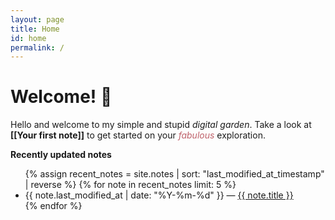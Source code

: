 ```yaml
---
layout: page
title: Home
id: home
permalink: /
---
```


# Welcome! 🌱

<p style="blockquote-main">
  Hello and welcome to my simple and stupid <span style="font-style: italic">digital garden</span>.
  Take a look at <span style="font-weight: bold">[[Your first note]]</span> to get started on your <span style="font-style: italic; color: #BF616A">fabulous</span> exploration.
</p>

<strong>Recently updated notes</strong>

<ul>
  {% assign recent_notes = site.notes | sort: "last_modified_at_timestamp" | reverse %}
  {% for note in recent_notes limit: 5 %}
    <li>
      {{ note.last_modified_at | date: "%Y-%m-%d" }} — <a class="internal-link" href="{{ note.url }}">{{ note.title }}</a>
    </li>
  {% endfor %}
</ul>

<style>
  .wrapper {
    max-width: 46em;
  }
</style>

